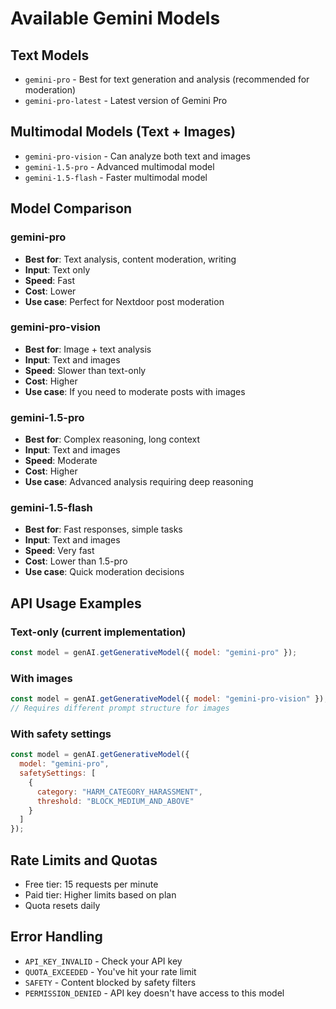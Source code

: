 # Available Gemini Models

## Text Models
- `gemini-pro` - Best for text generation and analysis (recommended for moderation)
- `gemini-pro-latest` - Latest version of Gemini Pro

## Multimodal Models (Text + Images)
- `gemini-pro-vision` - Can analyze both text and images
- `gemini-1.5-pro` - Advanced multimodal model
- `gemini-1.5-flash` - Faster multimodal model

## Model Comparison

### gemini-pro
- **Best for**: Text analysis, content moderation, writing
- **Input**: Text only
- **Speed**: Fast
- **Cost**: Lower
- **Use case**: Perfect for Nextdoor post moderation

### gemini-pro-vision
- **Best for**: Image + text analysis
- **Input**: Text and images
- **Speed**: Slower than text-only
- **Cost**: Higher
- **Use case**: If you need to moderate posts with images

### gemini-1.5-pro
- **Best for**: Complex reasoning, long context
- **Input**: Text and images
- **Speed**: Moderate
- **Cost**: Higher
- **Use case**: Advanced analysis requiring deep reasoning

### gemini-1.5-flash
- **Best for**: Fast responses, simple tasks
- **Input**: Text and images
- **Speed**: Very fast
- **Cost**: Lower than 1.5-pro
- **Use case**: Quick moderation decisions

## API Usage Examples

### Text-only (current implementation)
```javascript
const model = genAI.getGenerativeModel({ model: "gemini-pro" });
```

### With images
```javascript
const model = genAI.getGenerativeModel({ model: "gemini-pro-vision" });
// Requires different prompt structure for images
```

### With safety settings
```javascript
const model = genAI.getGenerativeModel({ 
  model: "gemini-pro",
  safetySettings: [
    {
      category: "HARM_CATEGORY_HARASSMENT",
      threshold: "BLOCK_MEDIUM_AND_ABOVE"
    }
  ]
});
```

## Rate Limits and Quotas
- Free tier: 15 requests per minute
- Paid tier: Higher limits based on plan
- Quota resets daily

## Error Handling
- `API_KEY_INVALID` - Check your API key
- `QUOTA_EXCEEDED` - You've hit your rate limit
- `SAFETY` - Content blocked by safety filters
- `PERMISSION_DENIED` - API key doesn't have access to this model 